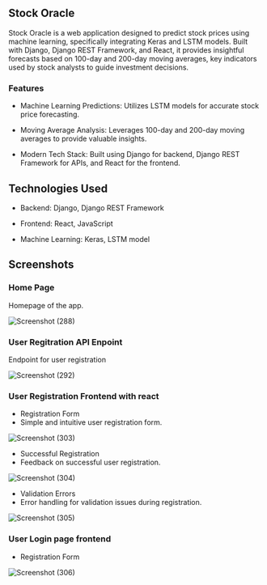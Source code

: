 ## Stock Oracle

Stock Oracle is a web application designed to predict stock prices using machine learning, specifically integrating Keras and LSTM models. Built with Django, Django REST Framework, and React, it provides insightful forecasts based on 100-day and 200-day moving averages, key indicators used by stock analysts to guide investment decisions.

### Features

 - Machine Learning Predictions: Utilizes LSTM models for accurate stock price forecasting.

 - Moving Average Analysis: Leverages 100-day and 200-day moving averages to provide valuable insights.

 - Modern Tech Stack: Built using Django for backend, Django REST Framework for APIs, and React for the frontend.


## Technologies Used

 - Backend: Django, Django REST Framework

 - Frontend: React, JavaScript

 - Machine Learning: Keras, LSTM model



## Screenshots


### Home Page
Homepage of the app.

![Screenshot (288)](https://github.com/user-attachments/assets/f006e2a3-12a6-440a-9a59-54389b083bfe)



### User Regitration API Enpoint
Endpoint for user registration

![Screenshot (292)](https://github.com/user-attachments/assets/2d78892f-e124-4f04-8f31-fc49a88be946)



### User Registration Frontend with react

 - Registration Form
 - Simple and intuitive user registration form.

![Screenshot (303)](https://github.com/user-attachments/assets/0bb54449-03b7-4df2-bb1e-e7dac510588e)


 - Successful Registration
 - Feedback on successful user registration.

![Screenshot (304)](https://github.com/user-attachments/assets/9ba1cafc-a6b9-4e0d-9191-85bbaf5cd8d3)


 - Validation Errors
 - Error handling for validation issues during registration.

![Screenshot (305)](https://github.com/user-attachments/assets/60ed0e11-ee37-4b13-91a7-13c9c61592c4)


### User Login page frontend

 - Registration Form

 ![Screenshot (306)](https://github.com/user-attachments/assets/4e0a90dd-ea61-4636-a4a8-addec2a92072)




